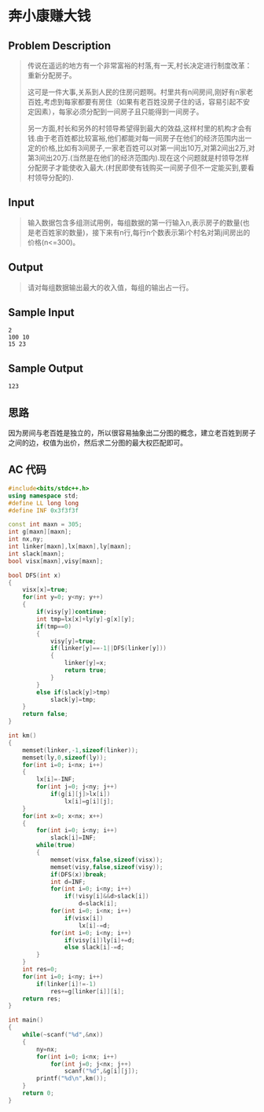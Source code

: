 # 奔小康赚大钱

## **Problem Description**

> 传说在遥远的地方有一个非常富裕的村落,有一天,村长决定进行制度改革：重新分配房子。
>
> 这可是一件大事,关系到人民的住房问题啊。村里共有n间房间,刚好有n家老百姓,考虑到每家都要有房住（如果有老百姓没房子住的话，容易引起不安定因素），每家必须分配到一间房子且只能得到一间房子。
>
> 另一方面,村长和另外的村领导希望得到最大的效益,这样村里的机构才会有钱.由于老百姓都比较富裕,他们都能对每一间房子在他们的经济范围内出一定的价格,比如有3间房子,一家老百姓可以对第一间出10万,对第2间出2万,对第3间出20万.(当然是在他们的经济范围内).现在这个问题就是村领导怎样分配房子才能使收入最大.(村民即使有钱购买一间房子但不一定能买到,要看村领导分配的).



## **Input**

> 输入数据包含多组测试用例，每组数据的第一行输入n,表示房子的数量(也是老百姓家的数量)，接下来有n行,每行n个数表示第i个村名对第j间房出的价格(n<=300)。



## **Output**

> 请对每组数据输出最大的收入值，每组的输出占一行。

 

## **Sample Input**

    2
    100 10
    15 23



## **Sample Output**

    123



## **思路**

因为房间与老百姓是独立的，所以很容易抽象出二分图的概念，建立老百姓到房子之间的边，权值为出价，然后求二分图的最大权匹配即可。



## **AC 代码**

```cpp
#include<bits/stdc++.h>
using namespace std;
#define LL long long
#define INF 0x3f3f3f

const int maxn = 305;
int g[maxn][maxn];
int nx,ny;
int linker[maxn],lx[maxn],ly[maxn];
int slack[maxn];
bool visx[maxn],visy[maxn];

bool DFS(int x)
{
    visx[x]=true;
    for(int y=0; y<ny; y++)
    {
        if(visy[y])continue;
        int tmp=lx[x]+ly[y]-g[x][y];
        if(tmp==0)
        {
            visy[y]=true;
            if(linker[y]==-1||DFS(linker[y]))
            {
                linker[y]=x;
                return true;
            }
        }
        else if(slack[y]>tmp)
            slack[y]=tmp;
    }
    return false;
}

int km()
{
    memset(linker,-1,sizeof(linker));
    memset(ly,0,sizeof(ly));
    for(int i=0; i<nx; i++)
    {
        lx[i]=-INF;
        for(int j=0; j<ny; j++)
            if(g[i][j]>lx[i])
                lx[i]=g[i][j];
    }
    for(int x=0; x<nx; x++)
    {
        for(int i=0; i<ny; i++)
            slack[i]=INF;
        while(true)
        {
            memset(visx,false,sizeof(visx));
            memset(visy,false,sizeof(visy));
            if(DFS(x))break;
            int d=INF;
            for(int i=0; i<ny; i++)
                if(!visy[i]&&d>slack[i])
                    d=slack[i];
            for(int i=0; i<nx; i++)
                if(visx[i])
                    lx[i]-=d;
            for(int i=0; i<ny; i++)
                if(visy[i])ly[i]+=d;
                else slack[i]-=d;
        }
    }
    int res=0;
    for(int i=0; i<ny; i++)
        if(linker[i]!=-1)
            res+=g[linker[i]][i];
    return res;
}

int main()
{
    while(~scanf("%d",&nx))
    {
        ny=nx;
        for(int i=0; i<nx; i++)
            for(int j=0; j<nx; j++)
                scanf("%d",&g[i][j]);
        printf("%d\n",km());
    }
    return 0;
}
```

